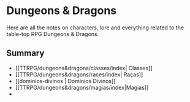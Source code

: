 # Dungeons & Dragons

Here are all the notes on characters, lore and everything related to the table-top RPG Dungeons & Dragons.

## Summary

- [[TTRPG/dungeons&dragons/classes/index| Classes]]
- [[TTRPG/dungeons&dragons/races/index| Raças]]
- [[dominios-divinos | Domínios Divinos]]
- [[TTRPG/dungeons&dragons/magias/index|Magias]]
- 